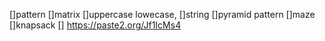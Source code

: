 []pattern
[]matrix
[]uppercase lowecase,
[]string
[]pyramid pattern
[]maze
[]knapsack
[]
https://paste2.org/Jf1IcMs4
